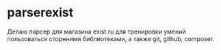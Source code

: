 # parserexist
Делаю парсер для магазина exist.ru для тренировки умений пользоваться сторнними библиотеками, а также git, github, composer.
